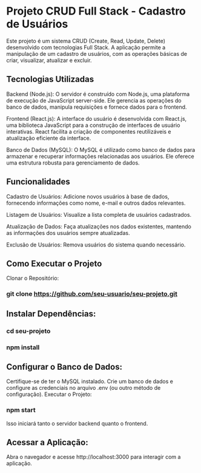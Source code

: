 # Projeto CRUD Full Stack - Cadastro de Usuários
Este projeto é um sistema CRUD (Create, Read, Update, Delete) desenvolvido com tecnologias Full Stack. A aplicação permite a manipulação de um cadastro de usuários, com as operações básicas de criar, visualizar, atualizar e excluir.

## Tecnologias Utilizadas
Backend (Node.js): O servidor é construído com Node.js, uma plataforma de execução de JavaScript server-side. Ele gerencia as operações do banco de dados, manipula requisições e fornece dados para o frontend.

Frontend (React.js): A interface do usuário é desenvolvida com React.js, uma biblioteca JavaScript para a construção de interfaces de usuário interativas. React facilita a criação de componentes reutilizáveis e atualização eficiente da interface.

Banco de Dados (MySQL): O MySQL é utilizado como banco de dados para armazenar e recuperar informações relacionadas aos usuários. Ele oferece uma estrutura robusta para gerenciamento de dados.

## Funcionalidades
Cadastro de Usuários: Adicione novos usuários à base de dados, fornecendo informações como nome, e-mail e outros dados relevantes.

Listagem de Usuários: Visualize a lista completa de usuários cadastrados.

Atualização de Dados: Faça atualizações nos dados existentes, mantendo as informações dos usuários sempre atualizadas.

Exclusão de Usuários: Remova usuários do sistema quando necessário.

## Como Executar o Projeto
Clonar o Repositório:

### git clone https://github.com/seu-usuario/seu-projeto.git

## Instalar Dependências:

### cd seu-projeto
### npm install

## Configurar o Banco de Dados:

Certifique-se de ter o MySQL instalado.
Crie um banco de dados e configure as credenciais no arquivo .env (ou outro método de configuração).
Executar o Projeto:

### npm start

Isso iniciará tanto o servidor backend quanto o frontend.

## Acessar a Aplicação:
Abra o navegador e acesse http://localhost:3000 para interagir com a aplicação.
